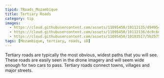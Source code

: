 ```yaml
---
tipid: TRoads_Mozambique
title: Tertiary Roads
category: tip
images:
  - https://cloud.githubusercontent.com/assets/11095450/10112135/d94954ce-63a6-11e5-80b5-49448a58954e.png
  - https://cloud.githubusercontent.com/assets/11095450/10112136/dc0c6eb2-63a6-11e5-9cd9-592697f46b0a.png
  - https://cloud.githubusercontent.com/assets/11095450/10103517/5b257548-6372-11e5-97cc-f8d3b30ac487.png
tags: [Mozambique, tertiary, roads, iD]
---
```

Tertiary roads are typically the most obvious, widest paths that you will see. These roads are easily seen in the drone imagery and will seem wide enough for two cars to pass. Tertiary roads connect towns, villages and major streets.
